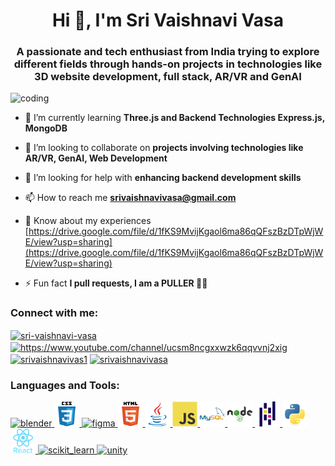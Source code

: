 <h1 align="center">Hi 👋, I'm Sri Vaishnavi Vasa</h1>
<h3 align="center">A passionate and tech enthusiast from India trying to explore different fields through hands-on projects in technologies like 3D website development, full stack, AR/VR and GenAI</h3>
<img aligh="right" alt="coding" width="200" src="[https://media3.giphy.com/media/JqmupuTVZYaQX5s094/200w.gif?cid=6c09b952463p7df3yvvtxn4arwqxw2km8jf2j7hac18mz4c7&ep=v1_gifs_search&rid=200w.gif&ct=g](https://media.tenor.com/IF2JdxzmyN4AAAAi/coding-girl.gif)">

- 🌱 I’m currently learning **Three.js and Backend Technologies Express.js, MongoDB**

- 👯 I’m looking to collaborate on **projects involving technologies like AR/VR, GenAI, Web Development**

- 🤝 I’m looking for help with **enhancing backend development skills**

- 📫 How to reach me **srivaishnavivasa@gmail.com**

- 📄 Know about my experiences [https://drive.google.com/file/d/1fKS9MvijKgaol6ma86qQFszBzDTpWjWE/view?usp=sharing](https://drive.google.com/file/d/1fKS9MvijKgaol6ma86qQFszBzDTpWjWE/view?usp=sharing)

- ⚡ Fun fact **I pull requests, I am a PULLER 🤖😎**

<h3 align="left">Connect with me:</h3>
<p align="left">
<a href="https://linkedin.com/in/sri-vaishnavi-vasa" target="blank"><img align="center" src="https://raw.githubusercontent.com/rahuldkjain/github-profile-readme-generator/master/src/images/icons/Social/linked-in-alt.svg" alt="sri-vaishnavi-vasa" height="30" width="40" /></a>
<a href="https://www.youtube.com/channel/UCSm8nCgXXwzK6qqVvNj2xig" target="blank"><img align="center" src="https://raw.githubusercontent.com/rahuldkjain/github-profile-readme-generator/master/src/images/icons/Social/youtube.svg" alt="https://www.youtube.com/channel/ucsm8ncgxxwzk6qqvvnj2xig" height="30" width="40" /></a>
<a href="https://www.hackerrank.com/srivaishnavivas1" target="blank"><img align="center" src="https://raw.githubusercontent.com/rahuldkjain/github-profile-readme-generator/master/src/images/icons/Social/hackerrank.svg" alt="srivaishnavivas1" height="30" width="40" /></a>
<a href="https://www.leetcode.com/srivaishnavivasa" target="blank"><img align="center" src="https://raw.githubusercontent.com/rahuldkjain/github-profile-readme-generator/master/src/images/icons/Social/leet-code.svg" alt="srivaishnavivasa" height="30" width="40" /></a>
</p>

<h3 align="left">Languages and Tools:</h3>
<p align="left"> <a href="https://www.blender.org/" target="_blank" rel="noreferrer"> <img src="https://download.blender.org/branding/community/blender_community_badge_white.svg" alt="blender" width="40" height="40"/> </a> <a href="https://www.w3schools.com/css/" target="_blank" rel="noreferrer"> <img src="https://raw.githubusercontent.com/devicons/devicon/master/icons/css3/css3-original-wordmark.svg" alt="css3" width="40" height="40"/> </a> <a href="https://www.figma.com/" target="_blank" rel="noreferrer"> <img src="https://www.vectorlogo.zone/logos/figma/figma-icon.svg" alt="figma" width="40" height="40"/> </a> <a href="https://www.w3.org/html/" target="_blank" rel="noreferrer"> <img src="https://raw.githubusercontent.com/devicons/devicon/master/icons/html5/html5-original-wordmark.svg" alt="html5" width="40" height="40"/> </a> <a href="https://www.java.com" target="_blank" rel="noreferrer"> <img src="https://raw.githubusercontent.com/devicons/devicon/master/icons/java/java-original.svg" alt="java" width="40" height="40"/> </a> <a href="https://developer.mozilla.org/en-US/docs/Web/JavaScript" target="_blank" rel="noreferrer"> <img src="https://raw.githubusercontent.com/devicons/devicon/master/icons/javascript/javascript-original.svg" alt="javascript" width="40" height="40"/> </a> <a href="https://www.mysql.com/" target="_blank" rel="noreferrer"> <img src="https://raw.githubusercontent.com/devicons/devicon/master/icons/mysql/mysql-original-wordmark.svg" alt="mysql" width="40" height="40"/> </a> <a href="https://nodejs.org" target="_blank" rel="noreferrer"> <img src="https://raw.githubusercontent.com/devicons/devicon/master/icons/nodejs/nodejs-original-wordmark.svg" alt="nodejs" width="40" height="40"/> </a> <a href="https://pandas.pydata.org/" target="_blank" rel="noreferrer"> <img src="https://raw.githubusercontent.com/devicons/devicon/2ae2a900d2f041da66e950e4d48052658d850630/icons/pandas/pandas-original.svg" alt="pandas" width="40" height="40"/> </a> <a href="https://www.python.org" target="_blank" rel="noreferrer"> <img src="https://raw.githubusercontent.com/devicons/devicon/master/icons/python/python-original.svg" alt="python" width="40" height="40"/> </a> <a href="https://reactjs.org/" target="_blank" rel="noreferrer"> <img src="https://raw.githubusercontent.com/devicons/devicon/master/icons/react/react-original-wordmark.svg" alt="react" width="40" height="40"/> </a> <a href="https://scikit-learn.org/" target="_blank" rel="noreferrer"> <img src="https://upload.wikimedia.org/wikipedia/commons/0/05/Scikit_learn_logo_small.svg" alt="scikit_learn" width="40" height="40"/> </a> <a href="https://unity.com/" target="_blank" rel="noreferrer"> <img src="https://www.vectorlogo.zone/logos/unity3d/unity3d-icon.svg" alt="unity" width="40" height="40"/> </a> </p>

